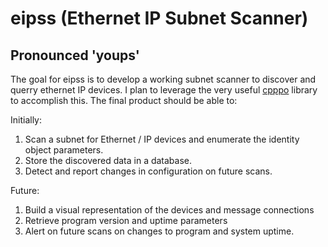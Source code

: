 # eipss (Ethernet IP Subnet Scanner)
## Pronounced 'youps'

The goal for eipss is to develop a working subnet scanner to discover and querry ethernet IP devices. I plan to leverage the very useful [cpppo](https://github.com/pjkundert/cpppo) library to accomplish this. The final product should be able to:

Initially:
1. Scan a subnet for Ethernet / IP devices and enumerate the identity object parameters.
2. Store the discovered data in a database.
3. Detect and report changes in configuration on future scans.

Future: 
1. Build a visual representation of the devices and message connections
2. Retrieve program version and uptime parameters
3. Alert on future scans on changes to program and system uptime.
